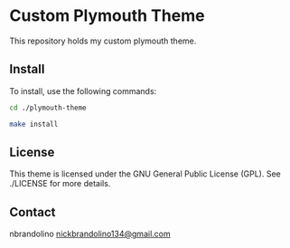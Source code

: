 # Custom Plymouth Theme
This repository holds my custom plymouth theme.

## Install
To install, use the following commands:
```bash
cd ./plymouth-theme
```
```bash
make install
```

## License
This theme is licensed under the GNU General Public License (GPL). See ./LICENSE for more details.

## Contact
nbrandolino
nickbrandolino134@gmail.com
